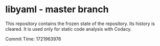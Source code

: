 # libyaml - master branch

This repository contains the frozen state of the repository.
Its history is cleared. It is used only for static code
analysis with Codacy.

Commit Time: 1721963976